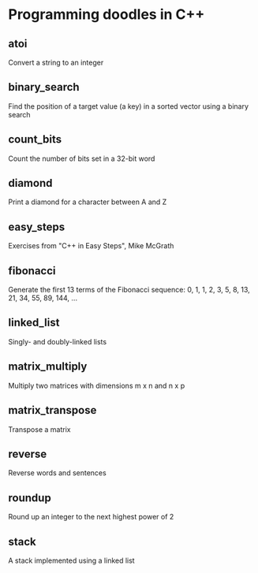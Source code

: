 # Programming doodles in C++

## atoi
Convert a string to an integer

## binary_search
Find the position of a target value (a key) in a sorted vector using a binary search

## count_bits
Count the number of bits set in a 32-bit word

## diamond
Print a diamond for a character between A and Z

## easy_steps
Exercises from "C++ in Easy Steps", Mike McGrath

## fibonacci
Generate the first 13 terms of the Fibonacci sequence:
    0, 1, 1, 2, 3, 5, 8, 13, 21, 34, 55, 89, 144, ...

## linked_list
Singly- and doubly-linked lists

## matrix_multiply
Multiply two matrices with dimensions m x n and n x p

## matrix_transpose
Transpose a matrix

## reverse
Reverse words and sentences

## roundup
Round up an integer to the next highest power of 2

## stack
A stack implemented using a linked list
